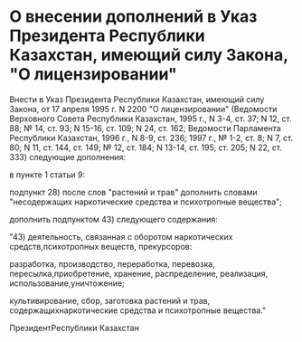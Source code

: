 # О внесении дополнений в Указ Президента Республики Казахстан, имеющий силу Закона, "О лицензировании"

Внести в Указ Президента Республики Казахстан, имеющий силу Закона, от 17 апреля 1995 г. N 2200 "О лицензировании" (Ведомости Верховного Совета Республики Казахстан, 1995 г., N 3-4, ст. 37; N 12, ст. 88; № 14, ст. 93; N 15-16, ст. 109; N 24, ст. 162; Ведомости Парламента Республики Казахстан, 1996 г., N 8-9, ст. 236; 1997 г., № 1-2, ст. 8; N 7, ст. 80; N 11, ст. 144, ст. 149; № 12, ст. 184; N 13-14, ст. 195, ст. 205; N 22, ст. 333) следующие дополнения:

в пункте 1 статьи 9:

подпункт 28) после слов "растений и трав" дополнить словами "несодержащих наркотические средства и психотропные вещества";

дополнить подпунктом 43) следующего содержания:

"43) деятельность, связанная с оборотом наркотических средств,психотропных веществ, прекурсоров:

разработка, производство, переработка, перевозка, пересылка,приобретение, хранение, распределение, реализация, использование,уничтожение;

культивирование, сбор, заготовка растений и трав, содержащихнаркотические средства и психотропные вещества."

ПрезидентРеспублики Казахстан

